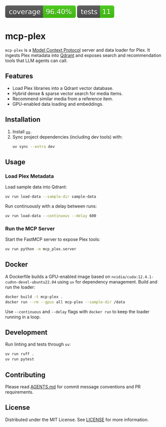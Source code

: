 ![coverage](https://raw.githubusercontent.com/constructorfleet/mcp-plex/coveragebadges/coverage.svg)
![tests](https://raw.githubusercontent.com/constructorfleet/mcp-plex/coveragebadges/tests.svg)

# mcp-plex

`mcp-plex` is a [Model Context Protocol](https://github.com/modelcontextprotocol) server and data
loader for Plex. It ingests Plex metadata into [Qdrant](https://qdrant.tech/) and exposes
search and recommendation tools that LLM agents can call.

## Features
- Load Plex libraries into a Qdrant vector database.
- Hybrid dense & sparse vector search for media items.
- Recommend similar media from a reference item.
- GPU-enabled data loading and embeddings.

## Installation
1. Install [`uv`](https://github.com/astral-sh/uv).
2. Sync project dependencies (including dev tools) with:
   ```bash
   uv sync --extra dev
   ```

## Usage
### Load Plex Metadata
Load sample data into Qdrant:
```bash
uv run load-data --sample-dir sample-data
```

Run continuously with a delay between runs:
```bash
uv run load-data --continuous --delay 600
```

### Run the MCP Server
Start the FastMCP server to expose Plex tools:
```bash
uv run python -m mcp_plex.server
```

## Docker
A Dockerfile builds a GPU-enabled image based on
`nvidia/cuda:12.4.1-cudnn-devel-ubuntu22.04` using `uv` for dependency
management. Build and run the loader:
```bash
docker build -t mcp-plex .
docker run --rm --gpus all mcp-plex --sample-dir /data
```
Use `--continuous` and `--delay` flags with `docker run` to keep the loader
running in a loop.

## Development
Run linting and tests through `uv`:
```bash
uv run ruff .
uv run pytest
```

## Contributing
Please read [AGENTS.md](AGENTS.md) for commit message conventions and PR
requirements.

## License
Distributed under the MIT License. See [LICENSE](LICENSE) for more information.
